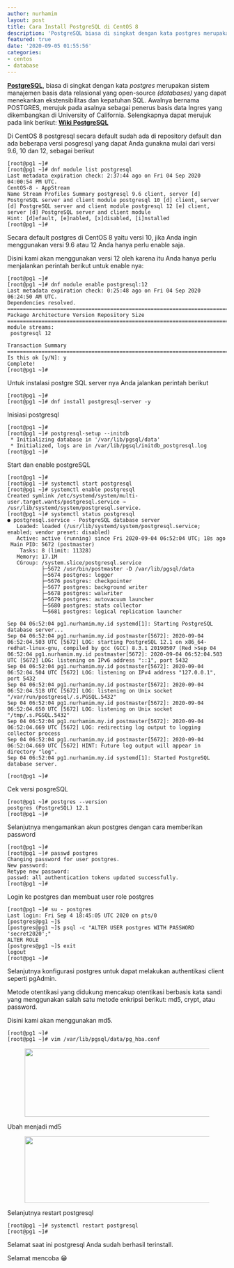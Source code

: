 ```yaml
---
author: nurhamim
layout: post
title: Cara Install PostgreSQL di CentOS 8
description: 'PostgreSQL biasa di singkat dengan kata postgres merupakan sistem manajemen basis data relasional yang open-source (databases) yang dapat menekankan ekstensibilitas dan kepatuhan SQL. Awalnya bernama POSTGRES, merujuk pada asalnya sebagai penerus basis data Ingres yang dikembangkan di University of California'
featured: true
date: '2020-09-05 01:55:56'
categories:
- centos
- database
---
```


**[PostgreSQL](https://www.postgresql.org/)**, biasa di singkat dengan kata _postgres_ merupakan sistem manajemen basis data relasional yang open-source _(databases)_ yang dapat menekankan ekstensibilitas dan kepatuhan SQL. Awalnya bernama POSTGRES, merujuk pada asalnya sebagai penerus basis data Ingres yang dikembangkan di University of California. Selengkapnya dapat merujuk pada link berikut: **[Wiki PostgreSQL](https://en.wikipedia.org/wiki/PostgreSQL)**

Di CentOS 8 postgresql secara default sudah ada di repository default dan ada beberapa versi posgresql yang dapat Anda gunakna mulai dari versi 9.6, 10 dan 12, sebagai berikut

    [root@pg1 ~]#
    [root@pg1 ~]# dnf module list postgresql
    Last metadata expiration check: 2:37:44 ago on Fri 04 Sep 2020 04:00:54 PM UTC.
    CentOS-8 - AppStream
    Name Stream Profiles Summary postgresql 9.6 client, server [d] PostgreSQL server and client module postgresql 10 [d] client, server [d] PostgreSQL server and client module postgresql 12 [e] client, server [d] PostgreSQL server and client module                             
    Hint: [d]efault, [e]nabled, [x]disabled, [i]nstalled
    [root@pg1 ~]#

Secara default postgres di CentOS 8 yaitu versi 10, jika Anda ingin menggunakan versi 9.6 atau 12 Anda hanya perlu enable saja.

Disini kami akan menggunakan versi 12 oleh karena itu Anda hanya perlu menjalankan perintah berikut untuk enable nya:

    [root@pg1 ~]#
    [root@pg1 ~]# dnf module enable postgresql:12
    Last metadata expiration check: 0:25:48 ago on Fri 04 Sep 2020 06:24:50 AM UTC.
    Dependencies resolved.
    ============================================================================================================================================================================================== Package Architecture Version Repository Size
    ==============================================================================================================================================================================================Enabling module streams:
     postgresql 12
    
    Transaction Summary
    ==============================================================================================================================================================================================
    Is this ok [y/N]: y
    Complete!
    [root@pg1 ~]#

Untuk instalasi postgre SQL server nya Anda jalankan perintah berikut

    [root@pg1 ~]#
    [root@pg1 ~]# dnf install postgresql-server -y

Inisiasi postgresql

    [root@pg1 ~]#
    [root@pg1 ~]# postgresql-setup --initdb
     * Initializing database in '/var/lib/pgsql/data'
     * Initialized, logs are in /var/lib/pgsql/initdb_postgresql.log
    [root@pg1 ~]#

Start dan enable postgreSQL

    [root@pg1 ~]#
    [root@pg1 ~]# systemctl start postgresql
    [root@pg1 ~]# systemctl enable postgresql
    Created symlink /etc/systemd/system/multi-user.target.wants/postgresql.service → /usr/lib/systemd/system/postgresql.service.
    [root@pg1 ~]# systemctl status postgresql
    ● postgresql.service - PostgreSQL database server
       Loaded: loaded (/usr/lib/systemd/system/postgresql.service; enabled; vendor preset: disabled)
       Active: active (running) since Fri 2020-09-04 06:52:04 UTC; 18s ago
     Main PID: 5672 (postmaster)
        Tasks: 8 (limit: 11328)
       Memory: 17.1M
       CGroup: /system.slice/postgresql.service
               ├─5672 /usr/bin/postmaster -D /var/lib/pgsql/data
               ├─5674 postgres: logger
               ├─5676 postgres: checkpointer
               ├─5677 postgres: background writer
               ├─5678 postgres: walwriter
               ├─5679 postgres: autovacuum launcher
               ├─5680 postgres: stats collector
               └─5681 postgres: logical replication launcher
    
    Sep 04 06:52:04 pg1.nurhamim.my.id systemd[1]: Starting PostgreSQL database server...
    Sep 04 06:52:04 pg1.nurhamim.my.id postmaster[5672]: 2020-09-04 06:52:04.503 UTC [5672] LOG: starting PostgreSQL 12.1 on x86_64-redhat-linux-gnu, compiled by gcc (GCC) 8.3.1 20190507 (Red >Sep 04 06:52:04 pg1.nurhamim.my.id postmaster[5672]: 2020-09-04 06:52:04.503 UTC [5672] LOG: listening on IPv6 address "::1", port 5432
    Sep 04 06:52:04 pg1.nurhamim.my.id postmaster[5672]: 2020-09-04 06:52:04.504 UTC [5672] LOG: listening on IPv4 address "127.0.0.1", port 5432
    Sep 04 06:52:04 pg1.nurhamim.my.id postmaster[5672]: 2020-09-04 06:52:04.518 UTC [5672] LOG: listening on Unix socket "/var/run/postgresql/.s.PGSQL.5432"
    Sep 04 06:52:04 pg1.nurhamim.my.id postmaster[5672]: 2020-09-04 06:52:04.650 UTC [5672] LOG: listening on Unix socket "/tmp/.s.PGSQL.5432"
    Sep 04 06:52:04 pg1.nurhamim.my.id postmaster[5672]: 2020-09-04 06:52:04.669 UTC [5672] LOG: redirecting log output to logging collector process
    Sep 04 06:52:04 pg1.nurhamim.my.id postmaster[5672]: 2020-09-04 06:52:04.669 UTC [5672] HINT: Future log output will appear in directory "log".
    Sep 04 06:52:04 pg1.nurhamim.my.id systemd[1]: Started PostgreSQL database server.
    
    [root@pg1 ~]#

Cek versi posgreSQL

    [root@pg1 ~]# postgres --version
    postgres (PostgreSQL) 12.1
    [root@pg1 ~]#

Selanjutnya mengamankan akun postgres dengan cara memberikan password

    [root@pg1 ~]#
    [root@pg1 ~]# passwd postgres
    Changing password for user postgres.
    New password:
    Retype new password:
    passwd: all authentication tokens updated successfully.
    [root@pg1 ~]#

Login ke postgres dan membuat user role postgres

    [root@pg1 ~]# su - postgres
    Last login: Fri Sep 4 18:45:05 UTC 2020 on pts/0
    [postgres@pg1 ~]$
    [postgres@pg1 ~]$ psql -c "ALTER USER postgres WITH PASSWORD 'secret2020';"
    ALTER ROLE
    [postgres@pg1 ~]$ exit
    logout
    [root@pg1 ~]#

Selanjutnya konfigurasi postgres untuk dapat melakukan authentikasi client seperti pgAdmin.

Metode otentikasi yang didukung mencakup otentikasi berbasis kata sandi yang menggunakan salah satu metode enkripsi berikut: md5, crypt, atau password.

Disini kami akan menggunakan md5.

    [root@pg1 ~]#
    [root@pg1 ~]# vim /var/lib/pgsql/data/pg_hba.conf

<figure class="wp-block-image size-large"><img loading="lazy" width="570" height="157" src="/content/images/wordpress/2020/09/image-16.png" alt="" class="wp-image-456" srcset="/content/images/wordpress/2020/09/image-16.png 570w, /content/images/wordpress/2020/09/image-16-300x83.png 300w" sizes="(max-width: 570px) 100vw, 570px"></figure>

Ubah menjadi md5

<figure class="wp-block-image size-large"><img loading="lazy" width="608" height="153" src="/content/images/wordpress/2020/09/image-17.png" alt="" class="wp-image-457" srcset="/content/images/wordpress/2020/09/image-17.png 608w, /content/images/wordpress/2020/09/image-17-300x75.png 300w" sizes="(max-width: 608px) 100vw, 608px"></figure>

Selanjutnya restart postgresql

    [root@pg1 ~]# systemctl restart postgresql
    [root@pg1 ~]#

Selamat saat ini postgresql Anda sudah berhasil terinstall.

Selamat mencoba 😁